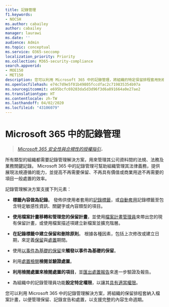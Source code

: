 ```yaml
---
title: 記錄管理
f1.keywords:
- NOCSH
ms.author: cabailey
author: cabailey
manager: laurawi
ms.date: ''
audience: Admin
ms.topic: conceptual
ms.service: O365-seccomp
localization_priority: Priority
ms.collection: M365-security-compliance
search.appverid:
- MOE150
- MET150
description: 您可以利用 Microsoft 365 中的記錄管理，將組織的特定保留排程套用到檔案計畫，以便管理保留、記錄宣告和處置，以支援完整的內容生命週期。
ms.openlocfilehash: e74c7d9e5f01b49805fccdfac2c719835354b97a
ms.sourcegitcommit: e695bcfc69203da5d3d96f3d6a891664a0e27ae2
ms.translationtype: HT
ms.contentlocale: zh-TW
ms.lasthandoff: 04/02/2020
ms.locfileid: "43106079"
---
```

# <a name="records-management-in-microsoft-365"></a>Microsoft 365 中的記錄管理

>*[Microsoft 365 安全性與合規性的授權指引](https://aka.ms/ComplianceSD)。*

所有類型的組織都需要記錄管理解決方案，用來管理其公司資料間的法規、法務及業務關鍵記錄。 Microsoft 365 中的記錄管理可幫助組織管理其法律義務，提供展現法規遵循的能力，並提高不再需要保留、不再具有價值或商業用途不再需要的項目一般處置的效率。

記錄管理解決方案支援下列元素：

- **標籤內容做為記錄**。 發佈供使用者套用的[記錄標籤](records.md)，或[自動套用](labels.md#applying-a-retention-label-automatically-based-on-conditions)記錄標籤至包含特定敏感性資訊、關鍵字或內容類型的項目。

- **使用檔案計畫移轉和管理您的保留計畫**，並使用[檔案計畫管理員](file-plan-manager.md)來帶出您的現有保留計畫，或使用檔案描述項建立新檔案並擴充階層。

- **在記錄標籤中建立保留和刪除原則**。 根據各種因素，包括上次修改或建立日期，來定義[保留](retention-policies.md#retaining-content-for-a-specific-period-of-time)與[處置](retention-policies.md#deleting-content-thats-older-than-a-specific-age)期間。

- 使用[以事件為基礎的保留](event-driven-retention.md)來**觸發以事件為基礎的保留**。

- 利用[處置檢閱](disposition-reviews.md)**檢閱並驗證處置**。

- **利用檢閱處置來檢閱處置的項目**，並[匯出處置報告](disposition-reviews.md#export-the-disposition-items)來進一步驗證及報告。

- 為組織中的記錄管理員功能**設定特定權限**，以讓其[具有適當權限](../security/office-365-security/permissions-in-the-security-and-compliance-center.md)。

您可以利用 Microsoft 365 中的記錄管理解決方案，將組織的保留排程套納入檔案計畫，以便管理保留、記錄宣告和處置，以支援完整的內容生命週期。
